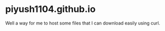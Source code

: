 # piyush1104.github.io

Well a way for me to host some files that I can download easily using curl.
